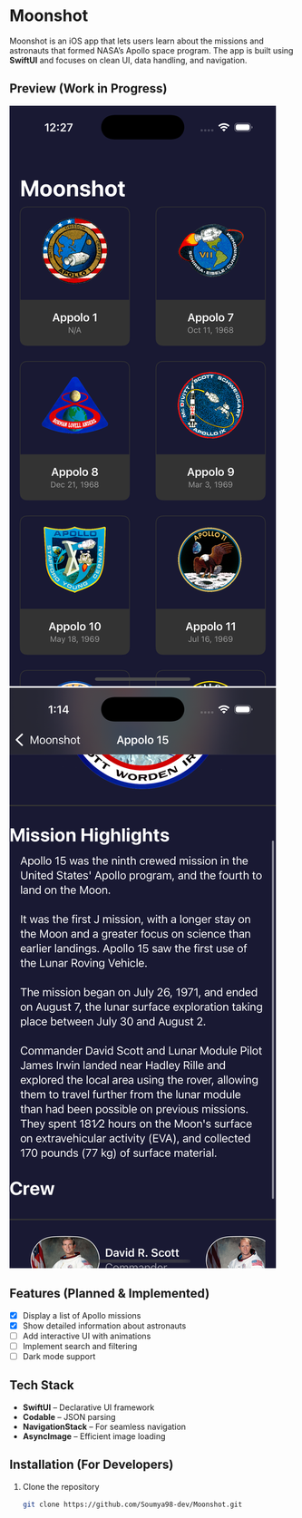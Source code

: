 # Moonshot

Moonshot is an iOS app that lets users learn about the missions and astronauts that formed NASA’s Apollo space program. The app is built using **SwiftUI** and focuses on clean UI, data handling, and navigation.

## Preview (Work in Progress)

![alt text](demo.png)
![alt text](missionsdetail.png)

## Features (Planned & Implemented)

- [x] Display a list of Apollo missions
- [x] Show detailed information about astronauts
- [ ] Add interactive UI with animations
- [ ] Implement search and filtering
- [ ] Dark mode support

## Tech Stack

- **SwiftUI** – Declarative UI framework
- **Codable** – JSON parsing
- **NavigationStack** – For seamless navigation
- **AsyncImage** – Efficient image loading

## Installation (For Developers)

1. Clone the repository
   ```bash
   git clone https://github.com/Soumya98-dev/Moonshot.git
   ```
